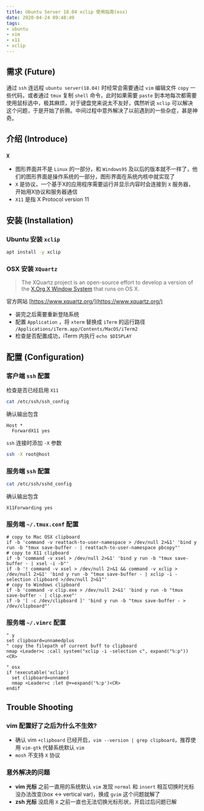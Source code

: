 ```yaml
---
title: Ubuntu Server 18.04 xclip 使用指南(osx)
date: 2020-04-24 09:48:49
tags:
- ubuntu
- vim
- x11
- xclip
---
```


## 需求 (Future)

通过 `ssh` 连远程 `ubuntu server(18.04)` 时经常会需要通过 `vim` 编辑文件 `copy` 一些代码，或者通过 `tmux` 复制 `shell` 命令，此时如果需要 `paste` 到本地每次都需要使用鼠标选中，极其麻烦，对于键盘党来说太不友好，偶然听说 `xclip` 可以解决这个问题，于是开始了折腾。中间过程中意外解决了以前遇到的一些杂症，甚是神奇。

## 介绍 (Introduce)

### `X`

- 图形界面并不是 `Linux` 的一部分，和 `Windows95` 及以后的版本就不一样了，他们的图形界面是操作系统的一部分，图形界面在系统内核中就实现了
- `X` 是协议，一个基于X的应用程序需要运行并显示内容时会连接到 `X` 服务器，开始用X协议和服务器通信
- `X11` 是指 X Protocol version 11

## 安装 (Installation)

### Ubuntu 安装 `xclip`

```bash
apt install -y xclip
```

### OSX 安装 `XQuartz`

> The XQuartz project is an open-source effort to develop a version of the [X.Org X Window System](https://www.x.org/) that runs on OS X.

官方网站  [https://www.xquartz.org/](https://www.xquartz.org/)

- 装完之后需要重新登陆系统
- 配置 `Application` ，将 `xterm` 替换成 `iTerm` 的运行路径 `/Applications/iTerm.app/Contents/MacOS/iTerm2` 
- 检查是否配置成功，iTerm 内执行 `echo $DISPLAY`

## 配置 (Configuration)

### 客户端 `ssh` 配置

检查是否已经启用 `X11`

```bash
cat /etc/ssh/ssh_config
```

确认输出包含

```
Host *
  ForwardX11 yes
```

`ssh` 连接时添加 `-X` 参数

```bash
ssh -X root@host
```

### 服务端 `ssh` 配置

```bash
cat /etc/ssh/sshd_config
```

确认输出包含

```
X11Forwarding yes
```

### 服务端 `~/.tmux.conf` 配置

```
# copy to Mac OSX clipboard
if -b 'command -v reattach-to-user-namespace > /dev/null 2>&1' 'bind y run -b "tmux save-buffer - | reattach-to-user-namespace pbcopy"'
# copy to X11 clipboard
if -b 'command -v xsel > /dev/null 2>&1' 'bind y run -b "tmux save-buffer - | xsel -i -b"'
if -b '! command -v xsel > /dev/null 2>&1 && command -v xclip > /dev/null 2>&1' 'bind y run -b "tmux save-buffer - | xclip -i -selection clipboard >/dev/null 2>&1"'
# copy to Windows clipboard
if -b 'command -v clip.exe > /dev/null 2>&1' 'bind y run -b "tmux save-buffer - | clip.exe"'
if -b '[ -c /dev/clipboard ]' 'bind y run -b "tmux save-buffer - > /dev/clipboard"'
```

### 服务端 `~/.vimrc` 配置

```vim
" y
set clipboard=unnamedplus
" copy the filepath of current buff to clipboard
nmap <Leader>c :call system("xclip -i -selection c", expand("%:p"))<CR>

" osx
if !executable('xclip')
  set clipboard=unnamed
  nmap <Leader>c :let @+=expand('%:p')<CR>
endif
```

## Trouble Shooting

### vim 配置好了之后为什么不生效?

- 确认 vim `+clipboard` 已经开启，`vim --version | grep clipboard`，推荐使用  `vim-gtk` 代替系统默认 `vim`
- `mosh` 不支持 `X` 协议

###  意外解决的问题

- **vim 光标** 之前一直用的系统默认 `vim` 发现 `normal` 和 `insert` 相互切换时光标没办法改变(box <-> vertical var)，换成 `gvim` 这个问题就解了
- **zsh 光标** 没启用 `X` 之前一直也无法切换光标形状，开启过后问题已解
<!--stackedit_data:
eyJoaXN0b3J5IjpbLTE0Mzc2NTM3MjUsNjI4MTMwNTI1LDE5Mz
kwMzI0NzEsNzU4MDY0MzYwLDE3NDIzNTU5MThdfQ==
-->